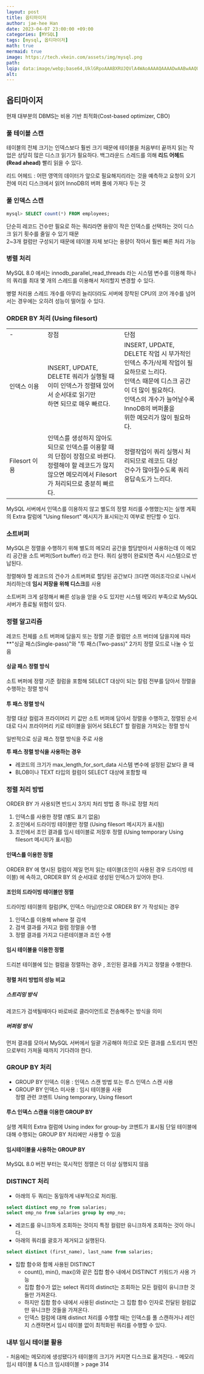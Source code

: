 ```yaml
---
layout: post  
title: 옵티마이저  
author: jae-hee Han  
date: 2023-04-07 23:00:00 +09:00  
categories: [MYSQL]  
tags: [mysql, 옵티마이저]  
math: true  
mermaid: true  
image: https://tech.vkein.com/assets/img/mysql.png
path:   
lqip: data:image/webp;base64,UklGRpoAAABXRUJQVlA4WAoAAAAQAAAADwAABwAAQUxQSDIAAAARL0AmbZurmr57yyIiqE8oiG0bejIYEQTgqiDA9vqnsUSI6H+oAERp2HZ65qP/VIAWAFZQOCBCAAAA8AEAnQEqEAAIAAVAfCWkAALp8sF8rgRgAP7o9FDvMCkMde9PK7euH5M1m6VWoDXf2FkP3BqV0ZYbO6NA/VFIAAAA  
alt:
---
```


## 옵티마이저
현재 대부분의 DBMS는 비용 기반 최적화(Cost-based optimizer, CBO) 

### 풀 테이블 스캔
테이블의 전체 크기는 인덱스보다 훨씬 크기 때문에 테이블을 처음부터 끝까지 읽는 작업은 상당히 많은 디스크 읽기가 필요하다. 
백그라운드 스레드를 의해 **리드 어헤드(Read ahead)** 빨리 읽을 수 있다.

리드 어헤드 : 어떤 영역의 데이터가 앞으로 필요해지리라는 것을 예측하고 요청이 오기 전에 
미리 디스크에서 읽어 InnoDB의 버퍼 풀에 가져다 두는 것

### 풀 인덱스 스캔
```sql
mysql> SELECT count(*) FROM employees;
```
단순히 레코드 건수만 필요로 하는 쿼리라면 용량이 작은 인덱스를 선택하는 것이 디스크 읽기 횟수를 줄일 수 있기 때문  
2~3개 컬럼만 구성되기 때문에 테이블 자체 보다는 용량이 작아서 훨씬 빠른 처리 가능

### 병렬 처리 
MySQL 8.0 에서는 innodb_parallel_read_threads 라는 시스템 변수를 이용해 하나의 쿼리를 최대 몇 개의 스레드를 이용해서 처리할지 변경할 수 있다.

병렬 처리용 스레드 개수를 아무리 늘리더라도 서버에 장착된 CPU의 코어 개수를 넘어서는 경우에는 오히려 성능이 떨어질 수 있다. 

### ORDER BY 처리 (Using filesort)

<table style="width: 100%">
<tr>
  <td style="width: 20%">-</td>
  <td style="width: 40%">장점</td>
  <td style="width: 40%">단점</td>
</tr>
<tr>
  <td>인덱스 이용</td>
  <td>INSERT, UPDATE, DELETE 쿼리가 실행될 때<br/>이미 인덱스가 정렬돼 있어서 순서대로 읽기만<br/>하면 되므로 매우 빠르다.
  </td>
  <td>INSERT, UPDATE, DELETE 작업 시 부가적인<br/>인덱스 추가/삭제 작업이 필요하므로 느리다.<br/>인덱스 때문에 디스크 공간이 더 많이 필요하다.<br/>인덱스의 개수가 늘어날수록 InnoDB의 버퍼풀을<br/>위한 메모리가 많이 필요하다.</td>
</tr>
<tr>
  <td>Filesort 이용</td>
  <td>인덱스를 생성하지 않아도 되므로 인덱스를 이용할 때<br/>의 단점이 장점으로 바뀐다.<br/>정렬해야 할 레코드가 많지 않으면 메모리에서 Filesort<br/>가 처리되므로 충분히 빠르다.
  </td>
  <td>정렬작업이 쿼리 실행시 처리되므로 레코드 대상<br/> 건수가 많아질수도록 쿼리 응답속도가 느리다.</td>
</tr>
</table>

MySQL 서버에서 인덱스를 이용하지 않고 별도의 정렬 처리를 수행했는지는 실행 계획의 Extra 칼럼에 "Using filesort" 메시지가 표시되는지 여부로 판단할 수 있다.

### 소트버퍼

MySQL은 정렬을 수행하기 위해 별도의 메모리 공간을 할당받아서 사용하는데 이 메모리 공간을 소트 버퍼(Sort buffer) 라고 한다. 쿼리 실행이 완료되면 즉시 시스템으로 반납된다.

정렬해야 할 레코드의 건수가 소트버퍼로 할당된 공간보다 크다면 여러조각으로 나눠서 처리하는데 **임시 저장을 위해 디스크**를 사용 

소트버퍼 크게 설정해서 빠른 성능을 얻을 수도 있지만 시스템 메모리 부족으로 MySQL 서버가 종료될 위험이 있다. 

### 정렬 알고리즘

레코드 전체를 소트 버퍼에 담을지 또는 정렬 기준 컬럼만 소프 버터에 담을지에 따라 **"싱글 패스(Single-pass)"와 "투 패스(Two-pass)" 2가지 정렬 모드로 나눌 수 있음

#### 싱글 패스 정렬 방식

소트 버퍼에 정렬 기준 컬럼을 포함해 SELECT 대상이 되는 칼럼 전부를 담아서 정렬을 수행하는 정렬 방식

#### 투 패스 정렬 방식 

정렬 대상 컬럼과 프라이머리 키 값만 소트 버퍼에 담아서 정렬을 수행하고, 정렬된 순서대로 다시 프라이머리 키로 테이블을 읽어서 SELECT 할 컬럼을 가져오는 정렬 방식 

일반적으로 싱글 패스 정렬 방식을 주로 사용 

**투 패스 정렬 방식을 사용하는 경우**

- 레코드의 크기가 max_length_for_sort_data 시스템 변수에 설정된 값보다 클 때
- BLOB이나 TEXT 타입의 컬럼이 SELECT 대상에 포함할 때 

### 정렬 처리 방법

ORDER BY 가 사용되면 반드시 3가지 처리 방법 중 하나로 정렬 처리 

1. 인덱스를 사용한 정렬 (별도 표기 없음)
2. 조인에서 드라이빙 테이블만 정렬 (Using filesort 메시지가 표시됨)
3. 조인에서 조인 결과를 임시 테이블로 저장후 정렬 (Using temporary Using filesort 메시지가 표시됨)

#### 인덱스를 이용한 정렬 

ORDER BY 에 명시된 컬럼이 제일 먼저 읽는 테이블(조인이 사용된 경우 드라이빙 테이블) 에 속하고, ORDER BY 의 순서대로 생성된 인덱스가 있어야 한다. 

#### 조인의 드라이빙 테이블만 정렬

드라이빙 테이블의 컬럼(PK, 인덱스 아님)만으로 ORDER BY 가 작성되는 경우

1. 인덱스를 이용해 where 절 검색
2. 검색 결과를 가지고 컬럼 정렬을 수행
3. 정렬 결과를 가지고 다른테이블과 조인 수행 

#### 임시 테이블을 이용한 정렬 

드리븐 테이블에 있는 컬럼을 정렬하는 경우 , 조인된 결과를 가지고 정렬을 수행한다. 

#### 정렬 처리 방법의 성능 비교

##### 스트리밍 방식
레코드가 검색될때마다 바로바로 클라이언트로 전송해주는 방식을 의미 

##### 버퍼링 방식
먼저 결과를 모아서 MySQL 서버에서 일괄 가공해야 하므로 모든 결과를 스토리지 엔진으로부터 가져올 때까지 기다려야 한다. 

### GROUP BY 처리 

- GROUP BY 인덱스 이용 : 인덱스 스캔 방법 또는 루스 인덱스 스캔 사용
- GROUP BY 인덱스 미사용 : 임시 테이블을 사용  
  정렬 관련 코멘트 Using temporary, Using filesort

#### 루스 인덱스 스캔을 이용한 GROUP BY
실행 계획의 Extra 컬럼에 Using index for group-by 코멘트가 표시됨
단일 테이블에 대해 수행되는 GROUP BY 처리에만 사용할 수 있음 

#### 임시테이블을 사용하는 GROUP BY
MySQL 8.0 버전 부터는 묵시적인 정렬은 더 이상 실행되지 않음

### DISTINCT 처리

- 아래의 두 쿼리는 동일하게 내부적으로 처리됨.
```sql
select distinct emp_no from salaries;
select emp_no from salaries group by emp_no;
```
- 레코드를 유니크하게 조회하는 것이지 특정 컬럼만 유니크하게 조회하는 것이 아니다.
- 아래의 쿼리를 괄호가 제거되고 실행된다.
```sql
select distinct (first_name), last_name from salaries;
```
- 집합 함수와 함께 사용된 DISTINCT
  - count(), min(), max()와 같은 집합 함수 내에서 DISTINCT 키워드가 사용 가능
  - 집합 함수가 없는 select 쿼리의 distinct는 조회하는 모든 컬럼이 유니크한 것들만 가져온다.
  - 하지만 집합 함수 내에서 사용된 distinct는 그 집합 함수 인자로 전달된 컬럼값만 유니크한 것들을 가져온다.
  - 인덱스 컬럼에 대해 distinct 처리를 수행할 때는 인덱스를 풀 스캔하거나 레인지 스캔하면서 임시 테이블 없이 최적화된 쿼리를 수행할 수 있다.

<h3 data-toc-skip>내부 임시 테이블 활용</h3>
- 처음에는 메모리에 생성됐다가 테이블의 크기가 커지면 디스크로 옮겨진다.
- 메모리 임시 테이블 & 디스크 임시테이블 > page 314




 




